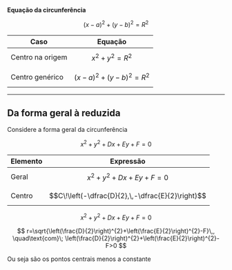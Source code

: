 **Equação da circunferência**

$$(x-a)^2 + (y-b)^2 = R^2$$

| Caso                | Equação                       |
| ------------------- | ----------------------------- |
| Centro na origem    | $$x^2 + y^2 = R^2$$           |
| Centro genérico     | $$(x-a)^2 + (y-b)^2 = R^2$$  |

---
## Da forma geral à reduzida

Considere a forma geral da circunferência  

$$
x^2 + y^2 + Dx + Ey + F = 0
$$

| Elemento | Expressão                                                                   |
| -------- | --------------------------------------------------------------------------- |
| Geral    | $$x^2 + y^2 + Dx + Ey + F = 0$$                                             |
| Centro   | $$C\!\left(-\dfrac{D}{2},\,-\dfrac{E}{2}\right)$$                           |

$$
x^{2}+y^{2}+Dx+Ey+F=0
$$

$$
r=\sqrt{\left(\frac{D}{2}\right)^{2}+\left(\frac{E}{2}\right)^{2}-F}\,,
\quad\text{com}\;
\left(\frac{D}{2}\right)^{2}+\left(\frac{E}{2}\right)^{2}-F>0
$$

Ou seja são os pontos centrais menos a constante 